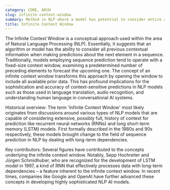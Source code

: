 ```yaml
---
category: CORE, ARCH
slug: infinite-context-window
summary: Method in NLP where a model has potential to consider entire available preceding information for predictions.
title: Infinite Context Window
---
```


The Infinite Context Window is a conceptual approach used within the area of Natural Language Processing (NLP). Essentially, it suggests that an algorithm or model has the ability to consider all previous contextual information when making predictions about the next element in a sequence. Traditionally, models employing sequence prediction tend to operate with a fixed-size context window, examining a predetermined number of preceding elements to forecast the upcoming one. The concept of an infinite context window transforms this approach by opening the window to include all available prior data. This has profound implications for the sophistication and accuracy of context-sensitive predictions in NLP models such as those used in language translation, audio recognition, and understanding human language in conversational AI systems.

Historical overview: The term 'Infinite Context Window' most likely originates from discussions around various types of NLP models that are capable of considering extensive, possibly full, history of context for prediction like recurrent neural networks (RNNs) and long short-term memory (LSTM) models. First formally described in the 1980s and 90s respectively, these models brought change to the field of sequence prediction in NLP by dealing with long-term dependencies.

Key contributors: Several figures have contributed to the concepts underlying the infinite context window. Notably, Sepp Hochreiter and Jürgen Schmidhuber, who are recognized for the development of LSTM model in 1997, a kind of RNN that effectively processes data with long-term dependencies – a feature inherent to the infinite context window. In recent times, companies like Google and OpenAI have further advanced these concepts in developing highly sophisticated NLP AI models.